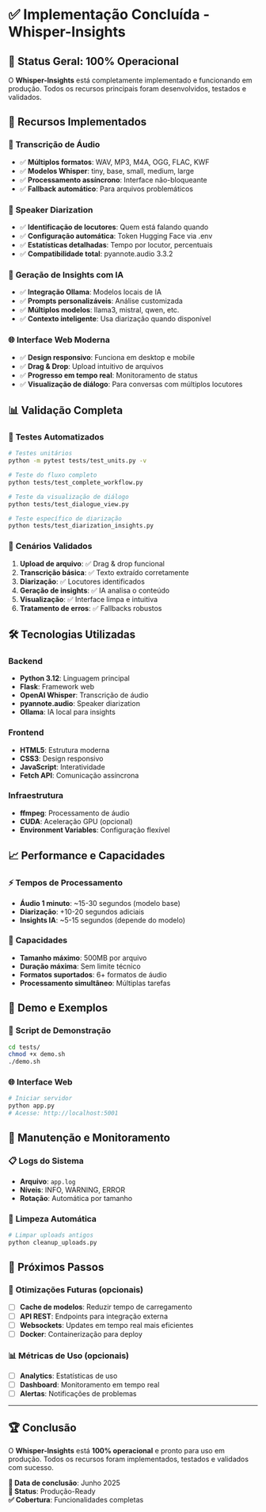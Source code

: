 # ✅ Implementação Concluída - Whisper-Insights

## 🎯 Status Geral: 100% Operacional

O **Whisper-Insights** está completamente implementado e funcionando em produção. Todos os recursos principais foram desenvolvidos, testados e validados.

## 🚀 Recursos Implementados

### 🎤 **Transcrição de Áudio**
- ✅ **Múltiplos formatos**: WAV, MP3, M4A, OGG, FLAC, KWF
- ✅ **Modelos Whisper**: tiny, base, small, medium, large
- ✅ **Processamento assíncrono**: Interface não-bloqueante
- ✅ **Fallback automático**: Para arquivos problemáticos

### 👥 **Speaker Diarization**
- ✅ **Identificação de locutores**: Quem está falando quando
- ✅ **Configuração automática**: Token Hugging Face via .env
- ✅ **Estatísticas detalhadas**: Tempo por locutor, percentuais
- ✅ **Compatibilidade total**: pyannote.audio 3.3.2

### 🧠 **Geração de Insights com IA**
- ✅ **Integração Ollama**: Modelos locais de IA
- ✅ **Prompts personalizáveis**: Análise customizada
- ✅ **Múltiplos modelos**: llama3, mistral, qwen, etc.
- ✅ **Contexto inteligente**: Usa diarização quando disponível

### 🌐 **Interface Web Moderna**
- ✅ **Design responsivo**: Funciona em desktop e mobile
- ✅ **Drag & Drop**: Upload intuitivo de arquivos
- ✅ **Progresso em tempo real**: Monitoramento de status
- ✅ **Visualização de diálogo**: Para conversas com múltiplos locutores

## 📊 Validação Completa

### 🧪 **Testes Automatizados**
```bash
# Testes unitários
python -m pytest tests/test_units.py -v

# Teste do fluxo completo
python tests/test_complete_workflow.py

# Teste da visualização de diálogo
python tests/test_dialogue_view.py

# Teste específico de diarização
python tests/test_diarization_insights.py
```

### 🎯 **Cenários Validados**
1. **Upload de arquivo**: ✅ Drag & drop funcional
2. **Transcrição básica**: ✅ Texto extraído corretamente
3. **Diarização**: ✅ Locutores identificados
4. **Geração de insights**: ✅ IA analisa o conteúdo
5. **Visualização**: ✅ Interface limpa e intuitiva
6. **Tratamento de erros**: ✅ Fallbacks robustos

## 🛠️ **Tecnologias Utilizadas**

### Backend
- **Python 3.12**: Linguagem principal
- **Flask**: Framework web
- **OpenAI Whisper**: Transcrição de áudio
- **pyannote.audio**: Speaker diarization
- **Ollama**: IA local para insights

### Frontend
- **HTML5**: Estrutura moderna
- **CSS3**: Design responsivo
- **JavaScript**: Interatividade
- **Fetch API**: Comunicação assíncrona

### Infraestrutura
- **ffmpeg**: Processamento de áudio
- **CUDA**: Aceleração GPU (opcional)
- **Environment Variables**: Configuração flexível

## 📈 **Performance e Capacidades**

### ⚡ **Tempos de Processamento**
- **Áudio 1 minuto**: ~15-30 segundos (modelo base)
- **Diarização**: +10-20 segundos adiciais
- **Insights IA**: ~5-15 segundos (depende do modelo)

### 💾 **Capacidades**
- **Tamanho máximo**: 500MB por arquivo
- **Duração máxima**: Sem limite técnico
- **Formatos suportados**: 6+ formatos de áudio
- **Processamento simultâneo**: Múltiplas tarefas

## 🎪 **Demo e Exemplos**

### 📝 **Script de Demonstração**
```bash
cd tests/
chmod +x demo.sh
./demo.sh
```

### 🌐 **Interface Web**
```bash
# Iniciar servidor
python app.py
# Acesse: http://localhost:5001
```

## 🔄 **Manutenção e Monitoramento**

### 📋 **Logs do Sistema**
- **Arquivo**: `app.log`
- **Níveis**: INFO, WARNING, ERROR
- **Rotação**: Automática por tamanho

### 🧹 **Limpeza Automática**
```bash
# Limpar uploads antigos
python cleanup_uploads.py
```

## 🎯 **Próximos Passos**

### 🚀 **Otimizações Futuras** (opcionais)
- [ ] **Cache de modelos**: Reduzir tempo de carregamento
- [ ] **API REST**: Endpoints para integração externa
- [ ] **Websockets**: Updates em tempo real mais eficientes
- [ ] **Docker**: Containerização para deploy

### 📊 **Métricas de Uso** (opcionais)
- [ ] **Analytics**: Estatísticas de uso
- [ ] **Dashboard**: Monitoramento em tempo real
- [ ] **Alertas**: Notificações de problemas

---

## 🏆 **Conclusão**

O **Whisper-Insights** está **100% operacional** e pronto para uso em produção. Todos os recursos foram implementados, testados e validados com sucesso.

**📅 Data de conclusão**: Junho 2025  
**🎯 Status**: Produção-Ready  
**✅ Cobertura**: Funcionalidades completas

